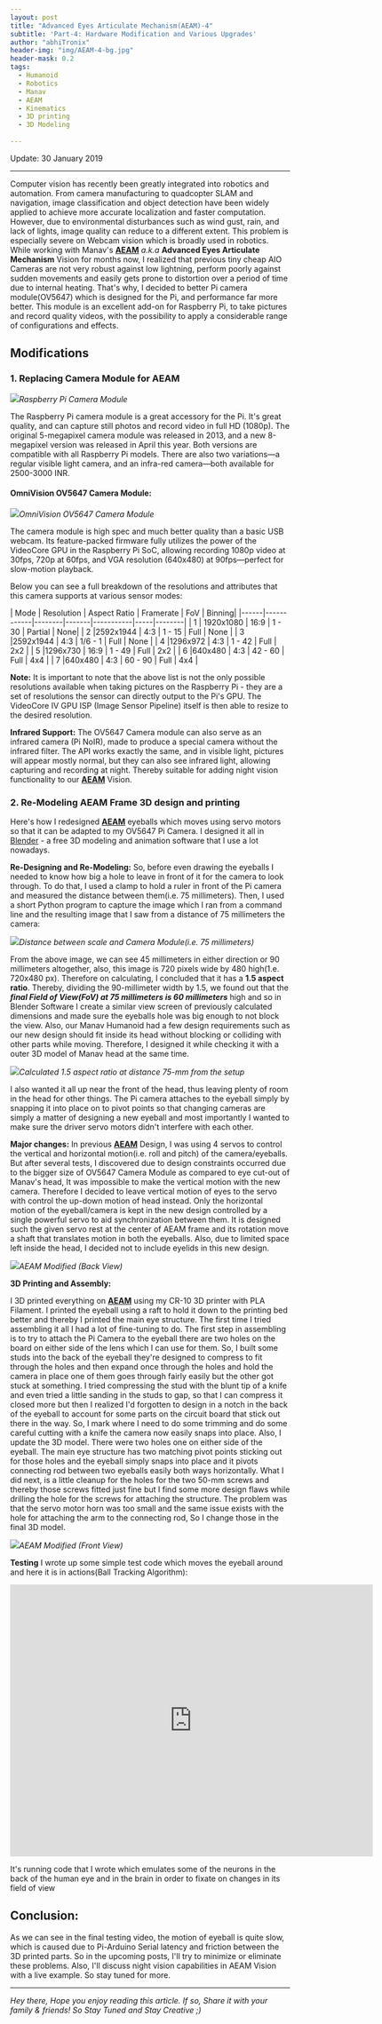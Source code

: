 ```yaml
---
layout: post
title: "Advanced Eyes Articulate Mechanism(AEAM)-4"
subtitle: 'Part-4: Hardware Modification and Various Upgrades'
author: "abhiTronix"
header-img: "img/AEAM-4-bg.jpg"
header-mask: 0.2
tags:
  - Humanoid
  - Robotics
  - Manav
  - AEAM
  - Kinematics
  - 3D printing
  - 3D Modeling
  
---
```


Update: 30 January 2019

---

Computer vision has recently been greatly integrated into robotics and automation. From camera manufacturing to quadcopter SLAM and navigation, image classification and object detection have been widely applied to achieve more accurate localization and faster computation. However, due to environmental disturbances such as wind gust, rain, and lack of lights, image quality can reduce to a different extent. This problem is especially severe on Webcam vision which is broadly used in robotics. While working with Manav's [**AEAM**](https://abhitronix.github.io/2018/10/25/humanoid-AEAM-1/#designing) *a.k.a* **Advanced Eyes Articulate Mechanism** Vision for months now, I realized that previous tiny cheap AIO Cameras are not very robust against low lightning, perform poorly against sudden movements and easily gets prone to distortion over a period of time due to internal heating. That's why, I decided to better Pi camera module(OV5647) which is designed for the Pi, and performance far more better. This module is an excellent add-on for Raspberry Pi, to take pictures and record quality videos, with the possibility to apply a considerable range of configurations and effects. 


## Modifications

### 1. Replacing Camera Module for AEAM

![](/img/in-post/manav/AEAM-4-0.jpg)*Raspberry Pi Camera Module*

The Raspberry Pi camera module is a great accessory for the Pi. It's great quality, and can capture still photos and record video in full HD (1080p). The original 5-megapixel camera module was released in 2013, and a new 8-megapixel version was released in April this year. Both versions are compatible with all Raspberry Pi models. There are also two variations—a regular visible light camera, and an infra-red camera—both available for 2500-3000 INR.

#### OmniVision OV5647 Camera Module:

![](/img/in-post/manav/AEAM-4-1.jpg)*OmniVision OV5647 Camera Module*

The camera module is high spec and much better quality than a basic USB webcam. Its feature-packed firmware fully utilizes the power of the VideoCore GPU in the Raspberry Pi SoC, allowing recording 1080p video at 30fps, 720p at 60fps, and VGA resolution (640x480) at 90fps—perfect for slow-motion playback.

Below you can see a full breakdown of the resolutions and attributes that this camera supports at various sensor modes:

| Mode | Resolution | Aspect Ratio | Framerate | FoV | Binning|
|------|------------|--------|-------|-----------|-----|--------|
| 1 | 1920x1080 | 16:9 | 1 - 30 | Partial | None|
| 2 |2592x1944 | 4:3 | 1 - 15 | Full | None |
| 3 |2592x1944 | 4:3 | 1/6 - 1 | Full | None |
| 4 |1296x972 | 4:3 | 1 - 42 | Full | 2x2 |
| 5 |1296x730 | 16:9 | 1 - 49 | Full | 2x2 |
| 6 |640x480 | 4:3 | 42 - 60 | Full | 4x4 |
| 7 |640x480 | 4:3 | 60 - 90 | Full | 4x4 |

**Note:** It is important to note that the above list is not the only possible resolutions available when taking pictures on the Raspberry Pi - they are a set of resolutions the sensor can directly output to the Pi's GPU. The VideoCore IV GPU ISP (Image Sensor Pipeline) itself is then able to resize to the desired resolution.

**Infrared Support:**
The OV5647 Camera module can also serve as an infrared camera (Pi NoIR), made to produce a special camera without the infrared filter. The API works exactly the same, and in visible light, pictures will appear mostly normal, but they can also see infrared light, allowing capturing and recording at night. Thereby suitable for adding night vision functionality to our [**AEAM**](https://abhitronix.github.io/2018/10/25/humanoid-AEAM-1/#designing) Vision.

### 2. Re-Modeling AEAM Frame 3D design and printing 

Here's how I redesigned [**AEAM**](https://abhitronix.github.io/2018/10/25/humanoid-AEAM-1/#designing) eyeballs which moves using servo motors so that it can be adapted to my OV5647 Pi Camera. I designed it all in [Blender](https://www.blender.org/) - a free 3D modeling and animation software that I use a lot nowadays.

**Re-Designing and Re-Modeling:**
So, before even drawing the eyeballs I needed to know how big a hole to leave in front of it for the camera to look through. To do that, I used a clamp to hold a ruler in front of the Pi camera and measured the distance between them(i.e. 75 millimeters). Then, I used a short Python program to capture the image which I ran from a command line and the resulting image that I saw from a distance of 75 millimeters the camera:

![](/img/in-post/manav/AEAM-4-2.png)*Distance between scale and Camera Module(i.e. 75 millimeters)*

From the above image, we can see 45 millimeters in either direction or 90 millimeters altogether, also, this image is 720 pixels wide by 480 high(1.e. 720x480 px). Therefore on calculating, I concluded that it has a **1.5 aspect ratio**. Thereby, dividing the 90-millimeter width by 1.5, we found out that the ***final Field of View(FoV) at 75 millimeters is 60 millimeters*** high and so in Blender Software I create a similar view screen of previously calculated dimensions and made sure the eyeballs hole was big enough to not block the view. Also, our Manav Humanoid had a few design requirements such as our new design should fit inside its head without blocking or colliding with other parts while moving. Therefore, I designed it while checking it with a outer 3D model of Manav head at the same time. 

![](/img/in-post/manav/AEAM-4-3.png)*Calculated 1.5 aspect ratio at distance 75-mm from the setup*

I also wanted it all up near the front of the head, thus leaving plenty of room in the head for other things. The Pi camera attaches to the eyeball simply by snapping it into place on to pivot points so that changing cameras are simply a matter of designing a new eyeball and most importantly I wanted to make sure the driver servo motors didn't interfere with each other. 

**Major changes:** In previous [**AEAM**](https://abhitronix.github.io/2018/10/25/humanoid-AEAM-1/#designing) Design, I was using 4 servos to control the vertical and horizontal motion(i.e. roll and pitch) of the camera/eyeballs. But after several tests, I discovered due to design constraints occurred due to the bigger size of OV5647 Camera Module as compared to eye cut-out of Manav's head, It was impossible to make the vertical motion with the new camera. Therefore I decided to leave vertical motion of eyes to the servo with control the up-down motion of head instead. Only the horizontal motion of the eyeball/camera is kept in the new design controlled by a single powerful servo to aid synchronization between them. It is designed such the given servo rest at the center of AEAM frame and its rotation move a shaft that translates motion in both the eyeballs. Also, due to limited space left inside the head, I decided not to include eyelids in this new design.

![](/img/in-post/manav/AEAM-4-4.jpg)*AEAM Modified (Back View)*

**3D Printing and Assembly:**

I 3D printed everything on [**AEAM**](https://abhitronix.github.io/2018/10/25/humanoid-AEAM-1/#designing) using my CR-10 3D printer with PLA Filament. I printed the eyeball using a raft to hold it down to the printing bed better and thereby I printed the main eye structure. The first time I tried assembling it all I had a lot of fine-tuning to do. The first step in assembling is to try to attach the Pi Camera to the eyeball there are two holes on the board on either side of the lens which I can use for them. So, I built some studs into the back of the eyeball they're designed to compress to fit through the holes and then expand once through the holes and hold the camera in place one of them goes through fairly easily but the other got stuck at something. I tried compressing the stud with the blunt tip of a knife and even tried a little sanding in the studs to gap, so that I can compress it closed more but then I realized I'd forgotten to design in a notch in the back of the eyeball to account for some parts on the circuit board that stick out there in the way. So, I mark where I need to do some trimming and do some careful cutting with a knife the camera now easily snaps into place. Also, I update the 3D model. There were two holes one on either side of the eyeball. The main eye structure has two matching pivot points sticking out for those holes and the eyeball simply snaps into place and it pivots connecting rod between two eyeballs easily both ways horizontally. What I did next, is a little cleanup for the holes for the two 50-mm screws and thereby those screws fitted just fine but I find some more design flaws while drilling the hole for the screws for attaching the structure. The problem was that the servo motor horn was too small and the same issue exists with the hole for attaching the arm to the connecting rod, So I change those in the final 3D model.

![](/img/in-post/manav/AEAM-4-5.jpg)*AEAM Modified (Front View)*

**Testing**
I wrote up some simple test code which moves the eyeball around and here it is in actions(Ball Tracking Algorithm):

<iframe width="653" height="490" src="https://www.youtube.com/embed/UWUayEP_caQ" frameborder="0" allow="accelerometer; autoplay; encrypted-media; gyroscope; picture-in-picture" allowfullscreen></iframe>

It's running code that I wrote which emulates some of the neurons in the back of the human eye and in the brain in order to fixate on changes in its field of view

## Conclusion: 
As we can see in the final testing video, the motion of eyeball is quite slow, which is caused due to Pi-Arduino Serial latency and friction between the 3D printed parts. So in the upcoming posts, I'll try to minimize or eliminate these problems. Also, I'll discuss night vision capabilities in AEAM Vision with a live example. So stay tuned for more.

---

*Hey there, Hope you enjoy reading this article. If so, Share it with your family & friends! So Stay Tuned and Stay Creative ;)*